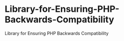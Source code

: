 # Library-for-Ensuring-PHP-Backwards-Compatibility
Library for Ensuring PHP Backwards Compatibility
